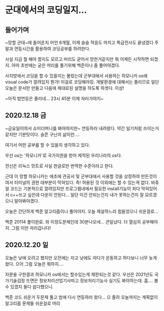 군대에서의 코딩일지...
===
## 들어가며
~망할 군대~에 들어온지 어언 6개월, 이제 슬슬 적응도 마치고 특급전사도 끝냈겠다 주말과 연등시간을 활용하여 코딩공부를 하려한다.

사실 지금 뭘 해야 할지도 모르고 머리도 굳어서 망한거같지만 뭐 어케든 시작하면 되겠지. 아마 초반에는 굳은 머리를 풀기위해 백준이나 좀 풀어야겠다.

사지방에서 코딩을 할 수 있을지는 몰랐는데 군부대에서 사용하는 하모니카 os에 visual code가 깔려있지 뭔가! 이걸로 코딩해야징.
개발환경에 대해서는 졸리므로 일단 오늘은 문서만 만들고 다음에 제대로된 설명을 하도록 하겟다. 이상!

~아직 밤연등은 졸리네... 23시 45분 이제 자러가야지~

2020.12.18 금
---
~금요일이여서 쇼미더머니를 봐야하지만~ 연등하러 내려왔다.
약간 일기처럼 쓰이는거같지만 기분탓이다. 슬픈 구닌의 삶이란....

여기서 어떤 공부를 할 수 있을지 생각하고 있다.

우선 os는 '하모니카'로 국가지원을 받아 제작된 우리나라의 os다.

전신은 리눅스 민트로 사실 한글로만 번역한 수준이라고 한다.

근데 이 망할 하모니카는 애초에 관공서 및 군부대에서 사용할 것을 상정하여 만든것이여서 터미널의 권한 대부분이 막혀있다. 즉! 허용된 것 이외에는 할 수 있는게 없다. 비쥬얼 코드는 기본적으로 깔려있지만 프로그램내에서 필요한 install기능이 죄다 막혀있어서 c++쓰고 싶은데 다운이 안된다... 일단 이건 안되는건지 내가 못하는건지 잘 모르겠으니 알아봐야겠다.

오늘은 간단하게 백준 알고리즘이나 풀어야지. 오늘 제설하느라 힘들었으니 쉬운걸로...

백준 20114 풀이완료. 와 이정도문제인데 30분나오네... 큰일났다. 더 열심히 공부해야지. 그럼 이만 자러갑니다!

2020.12.20 일
---
오늘은 낮에 오려고 했지만 오전에는 자고 낮에도 자다가 운동하고 하다보니 너무 늦게왔다. 으어 그럼 오늘은 뭐하지....

자문을 구한결과 하모니카 os에서는 할수있는게 제한되는것 같다. 우선은 2021년도 국가기술검정 뜨면은 정보처리산업기사따고 정보처리기능사 실기도 봐야하는데. 흠.... 볼 수 있겠지 둘다 쉽다했으니.

백준 코드 쉬운거 두문제 풀고 밤에 다시 연등하러 왔다... 으 졸려 오늘까지는 계획없이 알고리즘 문제들 쉬운걸로 머리
